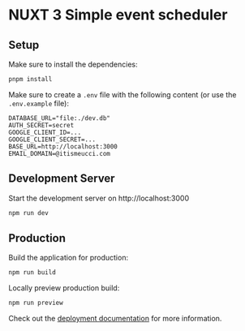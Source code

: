 # NUXT 3 Simple event scheduler

## Setup

Make sure to install the dependencies:

```bash
pnpm install
```

Make sure to create a `.env` file with the following content (or use the `.env.example` file):

```env
DATABASE_URL="file:./dev.db"
AUTH_SECRET=secret
GOOGLE_CLIENT_ID=...
GOOGLE_CLIENT_SECRET=...
BASE_URL=http://localhost:3000
EMAIL_DOMAIN=@itismeucci.com
```

## Development Server

Start the development server on http://localhost:3000

```bash
npm run dev
```

## Production

Build the application for production:

```bash
npm run build
```

Locally preview production build:

```bash
npm run preview
```

Check out the [deployment documentation](https://nuxt.com/docs/getting-started/deployment) for more information.
